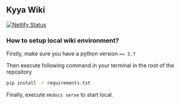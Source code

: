 ## Kyya Wiki
[![Netlify Status](https://api.netlify.com/api/v1/badges/5e69c3c1-3c84-444f-9fd0-dbd8aba8bb70/deploy-status)](https://app.netlify.com/sites/amazing-wiki/deploys)

### How to setup local wiki environment?

Firstly, make sure you have a python version `>= 3.7`

Then execute following command in your terminal in the root of the repository

```bash
pip install -r requirements.txt
```

Finally, execute `mkdocs serve` to start local.